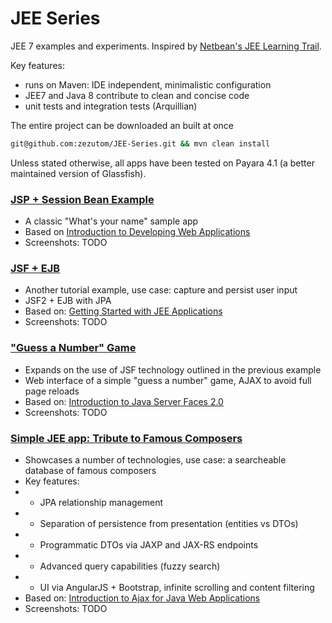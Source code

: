# JEE Series
JEE 7 examples and experiments. Inspired by [Netbean's JEE Learning Trail](https://netbeans.org/kb/trails/java-ee.html).

Key features:
* runs on Maven: IDE independent, minimalistic configuration
* JEE7 and Java 8 contribute to clean and concise code
* unit tests and integration tests (Arquillian)

The entire project can be downloaded an built at once
```bash
git@github.com:zezutom/JEE-Series.git && mvn clean install
```
Unless stated otherwise, all apps have been tested on Payara 4.1 (a better maintained version of Glassfish).

### [JSP + Session Bean Example](web-jsp-bean)
* A classic "What's your name" sample app
* Based on [Introduction to Developing Web Applications](https://netbeans.org/kb/docs/web/quickstart-webapps.html)
* Screenshots: TODO

### [JSF + EJB](web-jsf-ejb)
* Another tutorial example, use case: capture and persist user input
* JSF2 + EJB with JPA
* Based on: [Getting Started with JEE Applications](https://netbeans.org/kb/docs/javaee/javaee-gettingstarted.html)
* Screenshots: TODO

### ["Guess a Number" Game]()
* Expands on the use of JSF technology outlined in the previous example
* Web interface of a simple "guess a number" game, AJAX to avoid full page reloads
* Based on: [Introduction to Java Server Faces 2.0](https://netbeans.org/kb/docs/web/jsf20-intro.html)
* Screenshots: TODO

### [Simple JEE app: Tribute to Famous Composers](https://github.com/zezutom/JEE-Series/tree/master/AjaxAndRest)
* Showcases a number of technologies, use case: a searcheable database of famous composers
* Key features:
* * JPA relationship management
* * Separation of persistence from presentation (entities vs DTOs)
* * Programmatic DTOs via JAXP and JAX-RS endpoints
* * Advanced query capabilities (fuzzy search)
* * UI via AngularJS + Bootstrap, infinite scrolling and content filtering
* Based on: [Introduction to Ajax for Java Web Applications](https://netbeans.org/kb/docs/web/ajax-quickstart.html)
* Screenshots: TODO
